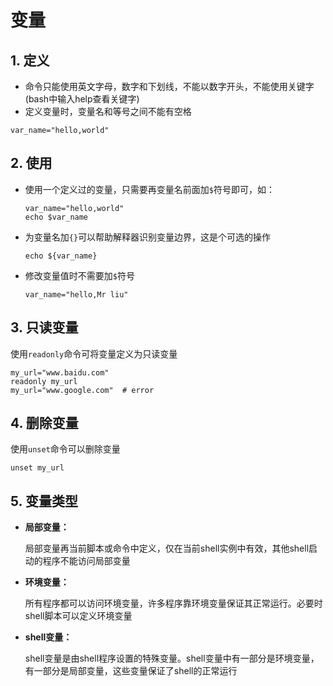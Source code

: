 # 变量


## 1. 定义

- 命令只能使用英文字母，数字和下划线，不能以数字开头，不能使用关键字(bash中输入help查看关键字)
- 定义变量时，变量名和等号之间不能有空格

```
var_name="hello,world"
```

## 2. 使用

- 使用一个定义过的变量，只需要再变量名前面加`$`符号即可，如：

  ```
  var_name="hello,world"
  echo $var_name
  ```

- 为变量名加`{}`可以帮助解释器识别变量边界，这是个可选的操作

  ```
  echo ${var_name}
  ```

- 修改变量值时不需要加`$`符号

  ```
  var_name="hello,Mr liu"
  ```

## 3. 只读变量

使用`readonly`命令可将变量定义为只读变量

```
my_url="www.baidu.com"
readonly my_url
my_url="www.google.com"  # error
```

## 4. 删除变量

使用`unset`命令可以删除变量

```
unset my_url
```

## 5. 变量类型

- **局部变量：**

  局部变量再当前脚本或命令中定义，仅在当前shell实例中有效，其他shell启动的程序不能访问局部变量

- **环境变量：**

  所有程序都可以访问环境变量，许多程序靠环境变量保证其正常运行。必要时shell脚本可以定义环境变量

- **shell变量：**

  shell变量是由shell程序设置的特殊变量。shell变量中有一部分是环境变量，有一部分是局部变量，这些变量保证了shell的正常运行
